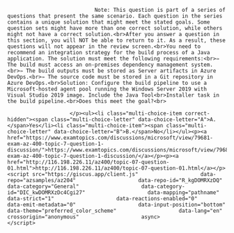 <p class="card-text">
							
								Note: This question is part of a series of questions that present the same scenario. Each question in the series contains a unique solution that might meet the stated goals. Some question sets might have more than one correct solution, while others might not have a correct solution.<br>After you answer a question in this section, you will NOT be able to return to it. As a result, these questions will not appear in the review screen.<br>You need to recommend an integration strategy for the build process of a Java application. The solution must meet the following requirements:<br>✑ The build must access an on-premises dependency management system.<br>✑ The build outputs must be stored as Server artifacts in Azure DevOps.<br>✑ The source code must be stored in a Git repository in Azure DevOps.<br>Solution: Configure the build pipeline to use a Microsoft-hosted agent pool running the Windows Server 2019 with Visual Studio 2019 image. Include the Java Tool<br>Installer task in the build pipeline.<br>Does this meet the goal?<br>
							
						</p><ul><li class="multi-choice-item correct-hidden"><span class="multi-choice-letter" data-choice-letter="A">A.</span>Yes</li><li class="multi-choice-item"><span class="multi-choice-letter" data-choice-letter="B">B.</span>No</li></ul><p><a href="https://www.examtopics.com/discussions/microsoft/view/79681-exam-az-400-topic-7-question-1-discussion/">https://www.examtopics.com/discussions/microsoft/view/79681-exam-az-400-topic-7-question-1-discussion/</a></p><p><a href="http://116.198.226.11/az400/topic-07-question-01.html">http://116.198.226.11/az400/topic-07-question-01.html</a></p><script src="https://giscus.app/client.js"                    data-repo="azsamples/az204"                    data-repo-id="R_kgDOMRXzDQ"                    data-category="General"                    data-category-id="DIC_kwDOMRXzDc4Cgi27"                    data-mapping="pathname"                    data-strict="1"                    data-reactions-enabled="0"                    data-emit-metadata="0"                    data-input-position="bottom"                    data-theme="preferred_color_scheme"                    data-lang="en"                    crossorigin="anonymous"                    async>                    </script>